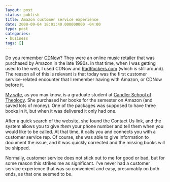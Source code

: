 ```yaml
---
layout: post
status: publish
title: Amazon customer service experience
date: 2008-09-04 18:01:40.000000000 -04:00
type: post
categories:
- business
tags: []
---
```

<p>Do you remember <a href="http://www.cdnow.com/">CDNow</a>? They were an online music retailer that was purchased by Amazon in the late 1990s. In that time, when I was getting used to the web, I used CDNow and <a href="http://www.radrockers.com">RadRockers.com</a> (which is still around). The reason all of this is relevant is that today was the first customer service-related encounter that I remember having with Amazon, or CDNow before it.</p>

<p><a href="http://kierastegall.com/">My wife</a>, as you may know, is a graduate student at <a href="http://candler.emory.edu/">Candler School of Theology</a>. She purchased her books for the semester on Amazon (and saved lots of money). One of the packages was supposed to have three books in it, but when it was delivered it only had one.</p>

<p>After a quick search of the website, she found the Contact Us link, and the system allows you to give <em>them</em> your phone number and tell them when you would like to be called. At that time, it calls you and connects you with a customer service rep. Of course, she was able to give information to document the issue, and it was quickly corrected and the missing books will be shipped.</p>

<p>Normally, customer service does not stick out to me for good or bad, but for some reason this strikes me as significant. I've never had a customer service experience that was so convenient and easy, presumably on both ends, as that one seemed to be.</p>

